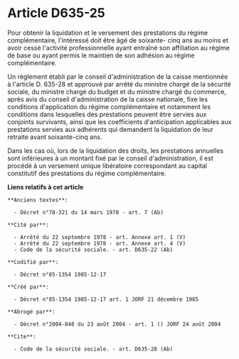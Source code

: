 # Article D635-25

Pour obtenir la liquidation et le versement des prestations du régime complémentaire, l'intéressé doit être âgé de soixante-
cinq ans au moins et avoir cessé l'activité professionnelle ayant entraîné son affiliation au régime de base ou ayant permis
le maintien de son adhésion au régime complémentaire.

Un règlement établi par le conseil d'administration de la caisse mentionnée à l'article D. 635-28 et approuvé par arrêté du
ministre chargé de la sécurité sociale, du ministre chargé du budget et du ministre chargé du commerce, après avis du conseil
d'administration de la caisse nationale, fixe les conditions d'application du régime complémentaire et notamment les
conditions dans lesquelles des prestations peuvent être servies aux conjoints survivants, ainsi que les coefficients
d'anticipation applicables aux prestations servies aux adhérents qui demandent la liquidation de leur retraite avant
soixante-cinq ans. 

Dans les cas où, lors de la liquidation des droits, les prestations annuelles sont inférieures à un montant fixé par le
conseil d'administration, il est procédé à un versement unique libératoire correspondant au capital constitutif des
prestations du régime complémentaire.

**Liens relatifs à cet article**

	**Anciens textes**:

	  - Décret n°78-321 du 14 mars 1978 - art. 7 (Ab)

	**Cité par**:

	  - Arrêté du 22 septembre 1978 - art. Annexe art. 1 (V)
	  - Arrêté du 22 septembre 1978 - art. Annexe art. 4 (V)
	  - Code de la sécurité sociale. - art. D635-22 (Ab)

	**Codifié par**:

	  - Décret n°85-1354 1985-12-17

	**Créé par**:

	  - Décret n°85-1354 1985-12-17 art. 1 JORF 21 décembre 1985

	**Abrogé par**:

	  - Décret n°2004-848 du 23 août 2004 - art. 1 () JORF 24 août 2004

	**Cite**:

	  - Code de la sécurité sociale. - art. D635-28 (Ab)
